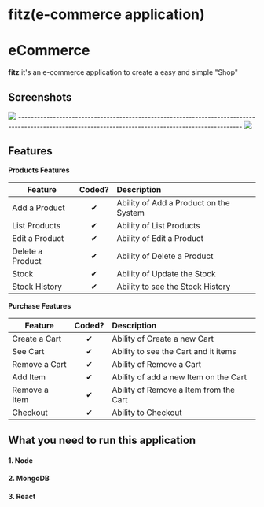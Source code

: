 # fitz(e-commerce application)


# eCommerce

**fitz** it's an e-commerce application to create a easy and simple "Shop"

## Screenshots
<div>
     <img src="https://res.cloudinary.com/db0syjum3/image/upload/v1665577179/screencapture-localhost-3000-2022-10-12-17_43_11_xmx7yc.png" /> 
    -----------------------------------------------------------------------------------------------------------------------------------------------------
       <img src="https://res.cloudinary.com/db0syjum3/image/upload/v1665577066/screencapture-localhost-3000-products-2022-10-12-17_44_33_mqo6ty.png" />
    </div>


## Features

<b>Products Features</b>

| Feature  |  Coded?       | Description  |
|----------|:-------------:|:-------------|
| Add a Product | &#10004; | Ability of Add a Product on the System |
| List Products | &#10004; | Ability of List Products |
| Edit a Product | &#10004; | Ability of Edit a Product |
| Delete a Product | &#10004; | Ability of Delete a Product |
| Stock | &#10004; | Ability of Update the Stock |
| Stock History | &#10004; | Ability to see the Stock History |

<b>Purchase Features</b>

| Feature  |  Coded?       | Description  |
|----------|:-------------:|:-------------|
| Create a Cart | &#10004; | Ability of Create a new Cart |
| See Cart | &#10004; | Ability to see the Cart and it items |
| Remove a Cart | &#10004; | Ability of Remove a Cart |
| Add Item | &#10004; | Ability of add a new Item on the Cart |
| Remove a Item | &#10004; | Ability of Remove a Item from the Cart |
| Checkout | &#10004; | Ability to Checkout |


## What you need to run this application

#### 1. Node

#### 2. MongoDB

#### 3. React
